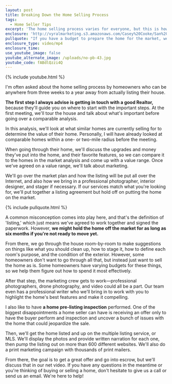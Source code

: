 ```yaml
---
layout: post
title: Breaking Down the Home Selling Process
tags:
  - Home Seller Tips
excerpt: 'The home selling process varies for everyone, but this is how we help our sellers get the most out of their home sale.'
enclosure: 'http://vyralmarketing.s3.amazonaws.com/Casey%20Cooke/San%20Diego%20Real%20Estate%20Agent-%20Breaking%20Down%20the%20Home%20Selling%20Process.mp4'
pullquote: "If you have a budget to prepare the home for the market, we'll show you how to spend it most effectively."
enclosure_type: video/mp4
enclosure_time:
use_youtube_image: false
youtube_alternate_image: /uploads/no-pb-43.jpg
youtube_code: fABdlQzzi4Q
---
```



{% include youtube.html %}

I'm often asked about the home selling process by homeowners who can be anywhere from three weeks to a year away from actually listing their house.

**The first step I always advise is getting in touch with a good Realtor,** because they'll guide you on where to start with the important steps. At the first meeting, we'll tour the house and talk about what's important before going over a comparable analysis.

In this analysis, we'll look at what similar homes are currently selling for to determine the value of their home. Personally, I will have already looked at comparable homes within a one- or two-mile radius before the meeting.

When going through their home, we'll discuss the upgrades and money they've put into the home, and their favorite features, so we can compare it to the homes in the market analysis and come up with a value range. Once we've agreed on a value range, we'll talk about marketing.

We'll go over the market plan and how the listing will be put all over the Internet, and also how we bring in a professional photographer, interior designer, and stager if necessary. If our services match what you're looking for, we'll put together a listing agreement but hold off on putting the home on the market.

{% include pullquote.html %}

A common misconception comes into play here, and that's the definition of 'listing,' which just means we've agreed to work together and signed the paperwork. However, **we might hold the home off the market for as long as six months if you're not ready to move yet.**

From there, we go through the house room-by-room to make suggestions on things like what you should clean up, how to stage it, how to define each room's purpose, and the condition of the exterior. However, some homeowners don't want to go through all that, but instead just want to sell the home as is. Some homeowners have varying budgets for these things, so we help them figure out how to spend it most effectively.

After that step, the marketing crew gets to work—professional photographers, drone photography, and video could all be a part. Our team even has a professional writer who we'll bring in to work with you to highlight the home's best features and make it compelling.

I also like to have **a home pre-listing inspection** performed. One of the biggest disappointments a home seller can have is receiving an offer only to have the buyer perform and inspection and uncover a bunch of issues with the home that could jeopardize the sale.

Then, we'll get the home listed and up on the multiple listing service, or MLS. We'll display the photos and provide written narration for each one, then pump the listing out on more than 600 different websites. We'll also do a print marketing campaign with thousands of print mailers.

From there, the goal is to get a great offer and go into escrow, but we'll discuss that in our net video. If you have any questions in the meantime or you're thinking of buying or selling a home, don't hesitate to give us a call or send us an email. We're here to help!